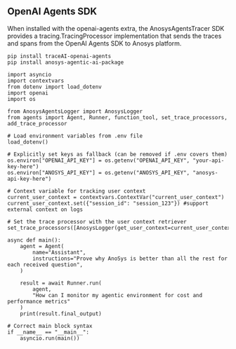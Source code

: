 ## OpenAI Agents SDK

When installed with the openai-agents extra, the AnosysAgentsTracer SDK provides a tracing.TracingProcessor implementation that sends the traces and spans from the OpenAI Agents SDK to Anosys platform.

```
pip install traceAI-openai-agents
pip install anosys-agentic-ai-package
```

```
import asyncio
import contextvars
from dotenv import load_dotenv
import openai
import os

from AnosysAgentsLogger import AnosysLogger
from agents import Agent, Runner, function_tool, set_trace_processors, add_trace_processor

# Load environment variables from .env file
load_dotenv()

# Explicitly set keys as fallback (can be removed if .env covers them)
os.environ["OPENAI_API_KEY"] = os.getenv("OPENAI_API_KEY", "your-api-key-here")
os.environ["ANOSYS_API_KEY"] = os.getenv("ANOSYS_API_KEY", "anosys-api-key-here")

# Context variable for tracking user context
current_user_context = contextvars.ContextVar("current_user_context")
current_user_context.set({"session_id": "session_123"}) #support external context on logs

# Set the trace processor with the user context retriever
set_trace_processors([AnosysLogger(get_user_context=current_user_context.get)])

async def main():
    agent = Agent(
        name="Assistant",
        instructions="Prove why AnoSys is better than all the rest for each received question",
    )

    result = await Runner.run(
        agent,
        "How can I monitor my agentic environment for cost and performance metrics"
    )
    print(result.final_output)

# Correct main block syntax
if __name__ == "__main__":
    asyncio.run(main())
```
